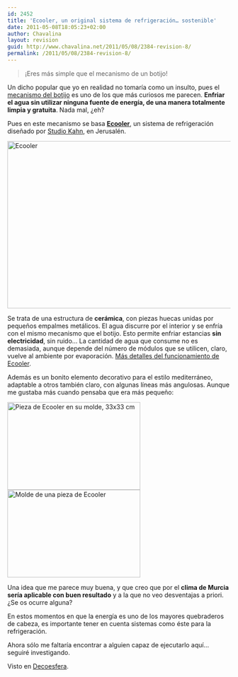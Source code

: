 ```yaml
---
id: 2452
title: 'Ecooler, un original sistema de refrigeración… sostenible'
date: 2011-05-08T18:05:23+02:00
author: Chavalina
layout: revision
guid: http://www.chavalina.net/2011/05/08/2384-revision-8/
permalink: /2011/05/08/2384-revision-8/
---
```

> ¡Eres más simple que el mecanismo de un botijo!

Un dicho popular que yo en realidad no tomaría como un insulto, pues el <a href="http://es.wikipedia.org/wiki/Botijo" target="_blank">mecanismo del botijo</a> es uno de los que más curiosos me parecen. **Enfriar el agua sin utilizar ninguna fuente de energía, de una manera totalmente limpia y gratuita**. Nada mal, ¿eh?

Pues en este mecanismo se basa **<a href="http://ecooler.yolasite.com/" target="_blank">Ecooler</a>**, un sistema de refrigeración diseñado por <a href="http://www.studiokahn.com/" target="_blank">Studio Kahn</a>, en Jerusalén.

<img class="aligncenter size-full wp-image-2445" title="Ecooler" src="http://www.chavalina.net/imagenes/2011/05/ecooler.jpg" alt="Ecooler" width="600" height="378" srcset="http://www.chavalina.net/imagenes/2011/05/ecooler.jpg 600w, http://www.chavalina.net/imagenes/2011/05/ecooler-300x189.jpg 300w, http://www.chavalina.net/imagenes/2011/05/ecooler-500x315.jpg 500w" sizes="(max-width: 600px) 100vw, 600px" /> 

Se trata de una estructura de **cerámica**, con piezas huecas unidas por pequeños empalmes metálicos. El agua discurre por el interior y se enfría con el mismo mecanismo que el botijo. Esto permite enfriar estancias **sin electricidad**, sin ruido… La cantidad de agua que consume no es demasiada, aunque depende del número de módulos que se utilicen, claro, vuelve al ambiente por evaporación. <a href="http://ecooler.yolasite.com/how.php" target="_blank">Más detalles del funcionamiento de Ecooler</a>.

Además es un bonito elemento decorativo para el estilo mediterráneo, adaptable a otros también claro, con algunas líneas más angulosas. Aunque me gustaba más cuando pensaba que era más pequeño:

<img title="Pieza de Ecooler en su molde" src="http://www.chavalina.net/imagenes/2011/05/4.jpg.opt343x227o00s343x227-300x198.jpg" alt="Pieza de Ecooler en su molde, 33x33 cm" width="300" height="198" /><img title="Molde de una pieza de Ecooler" src="http://www.chavalina.net/imagenes/2011/05/3.jpg.opt340x225o00s340x225-300x198.jpg" alt="Molde de una pieza de Ecooler" width="300" height="198" /> 

Una idea que me parece muy buena, y que creo que por el **clima de Murcia sería aplicable con buen resultado** y a la que no veo desventajas a priori. ¿Se os ocurre alguna?

En estos momentos en que la energía es uno de los mayores quebraderos de cabeza, es importante tener en cuenta sistemas como éste para la refrigeración.

Ahora sólo me faltaría encontrar a alguien capaz de ejecutarlo aquí… seguiré investigando.

Visto en <a href="http://www.decoesfera.com/complementos/ecooler-sistema-ecologico-de-refrigeracion-natural" target="_blank">Decoesfera</a>.